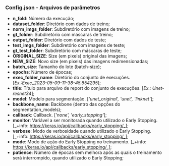 ### Config.json - Arquivos de parâmetros

* __n_fold__: Número da execução;
* __dataset_folder__: Diretório com dados de treino;
* __norm_imgs_folder__: Subdiretório com imagens de treino;
* __gt_folder__: Subdiretório com máscaras de treino;
* __output_folder__: Diretório com dados de teste;
* __test_imgs_folder__: Subdiretório com imagens de teste;
* __gt_test_folder__: Subdiretório com máscaras de teste;
* __ORIGINAL_SIZE__: Size (em pixels) original das imagens;
* __NEW_SIZE__: Novo size (em pixels) das imagens redimensionadas;
* __batch_size__: Tamanho do lote (batch-size);
* __epochs__: Número de épocas;
* __exec_folder_name__: Diretório do conjunto de execuções. [_Ex.:Exec_2023-05-09-11-38-45.654295_];
* __title__: Título para arquivo de report do conjunto de execuções. [_Ex.: Unet-resnet34_];
* __model__: Modelo para segmentação. [_'unet_original', 'unet', 'linknet'_];
* __backbone_name__: Backbone (dentro das opções do segmentation_models);
* __callback__: Callback. [_'none', 'early_stopping'_];
* __monitor__: Variável a ser monitorada quando utilizado o Early Stopping. [_+info: https://keras.io/api/callbacks/early_stopping/_];
* __verbose__: Modo de verbosidade quando utilizado o Early Stopping. [_+info: https://keras.io/api/callbacks/early_stopping/_];
* __mode__: Modo de ação do Early Stopping no treinamento. [_+info: https://keras.io/api/callbacks/early_stopping/_];
* __patience__: Número de épocas sem melhora após as quais o treinamento será interrompido, quando utilizado o Early Stopping;
